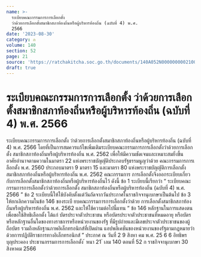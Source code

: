 ```yaml
---
name: >-
  ระเบียบคณะกรรมการการเลือกตั้ง
  ว่าด้วยการเลือกตั้งสมาชิกสภาท้องถิ่นหรือผู้บริหารท้องถิ่น (ฉบับที่ 4) พ.ศ.
  2566
date: '2023-08-30'
category: ก
volume: 140
section: 52
page: 21
source: 'https://ratchakitcha.soc.go.th/documents/140A052N0000000002100.pdf'
draft: true
---
```


# ระเบียบคณะกรรมการการเลือกตั้ง ว่าด้วยการเลือกตั้งสมาชิกสภาท้องถิ่นหรือผู้บริหารท้องถิ่น (ฉบับที่ 4) พ.ศ. 2566

ระเบียบคณะกรรมการการเลือกตั้ง ว่าด้วยการเลือกตั้งสมาชิกสภาท้องถิ่นหรือผู้บริหารท้องถิ่น (ฉบับที่ 4) พ.ศ. 2566 โดยที่เป็นการสมควรแก้ไขเพิ่มเติมระเบียบคณะกรรมการการเลือกตั้งว่าด้วยการเลือกตั้ง สมาชิกสภาท้องถิ่นหรือผู้บริหารท้องถิ่น พ.ศ. 2562 เพื่อให้มีความชัดเจนและเหมาะสมยิ่งขึ้น อาศัยอำนาจตามความในมาตรา 22 แห่งพระราชบัญญัติประกอบรัฐธรรมนูญว่าด้วย คณะกรรมการการเ ลือกตั้ง พ.ศ. 2560 ประกอบมาตรา 9 มาตรา 15 และมาตรา 80 แห่งพระราชบัญญัติการเลือกตั้งสมาชิกสภาท้องถิ่นหรือผู้บริหารท้องถิ่น พ.ศ. 2562 คณะกรรมการ การเลือกตั้งจึงออกระเบียบเกี่ยวกับการเลือกตั้งสมาชิกสภาท้องถิ่นหรือผู้บริหารท้องถิ่นไว้ ดังนี้ ข้อ 1 ระเบียบนี้เรียกว่า “ ระเบียบคณะกรรมการการเลือกตั้งว่าด้วยการเลือกตั้ง สมาชิกสภาท้องถิ่นหรือผู้บริหารท้องถิ่น (ฉบับที่ 4) พ.ศ. 2566 ” ข้อ 2 ระเบียบนี้ให้ใช้บังคับตั้งแต่วันถัดจากวันประกาศในราชกิจจานุเบกษาเป็นต้นไป ข้อ 3 ให้ยกเลิกความในข้อ 146 ของระเบี ยบคณะกรรมการการเลือกตั้งว่าด้วย การเลือกตั้งสมาชิกสภาท้องถิ่นหรือผู้บริหารท้องถิ่น พ.ศ. 2562 และให้ใช้ความต่อไปนี้แทน “ ข้อ 146 หลักฐานในการแสดงตนเพื่อขอใช้สิทธิเลือกตั้ง ได้แก่ บัตรประจาตัวประชาชน หรือบัตรประจาตัวประชาชนที่หมดอายุ หรือบัตรหรือหลักฐานอื่นใดของทางราชการหรือหน่วยงานของรัฐ ที่มีรูปถ่ายและมีเลขประจาตัวประชาชนของผู้ถือบัตร รวมถึงหลักฐานภาพอิเล็กทรอนิกส์ที่เปิดผ่าน แอปพลิเคชันของหน่วยงานของรัฐตามกฎหมายว่าด้วยการปฏิบัติราชการทางอิเล็กทรอนิกส์ ” ประกาศ ณ วันที่ 2 9 สิงหา คม พ.ศ. 25 6 6 อิทธิพร บุญประคอง ประธานกรรมการการเลือกตั้ง ้ หนา 21 ่ เลม 140 ตอนที่ 52 ก ราชกิจจานุเบกษา 30 สิงหาคม 2566
